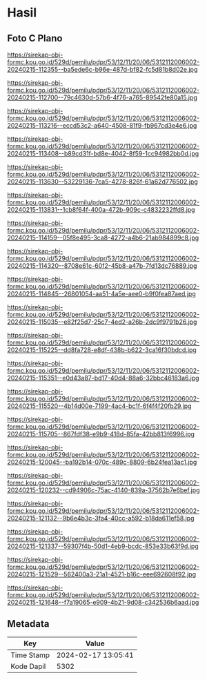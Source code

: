 # Hasil

## Foto C Plano

https://sirekap-obj-formc.kpu.go.id/529d/pemilu/pdpr/53/12/11/20/06/5312112006002-20240215-112355--ba5ede6c-b96e-487d-bf82-fc5d81b8d02e.jpg

https://sirekap-obj-formc.kpu.go.id/529d/pemilu/pdpr/53/12/11/20/06/5312112006002-20240215-112700--79c4630d-57b6-4f76-a765-89542fe80a15.jpg

https://sirekap-obj-formc.kpu.go.id/529d/pemilu/pdpr/53/12/11/20/06/5312112006002-20240215-113216--eccd53c2-a640-4508-81f9-fb967cd3e4e6.jpg

https://sirekap-obj-formc.kpu.go.id/529d/pemilu/pdpr/53/12/11/20/06/5312112006002-20240215-113408--b89cd31f-bd8e-4042-8f59-1cc94982bb0d.jpg

https://sirekap-obj-formc.kpu.go.id/529d/pemilu/pdpr/53/12/11/20/06/5312112006002-20240215-113630--53229136-7ca5-4278-826f-61a62d776502.jpg

https://sirekap-obj-formc.kpu.go.id/529d/pemilu/pdpr/53/12/11/20/06/5312112006002-20240215-113831--1cb8f64f-400a-472b-909c-c4832232ffd8.jpg

https://sirekap-obj-formc.kpu.go.id/529d/pemilu/pdpr/53/12/11/20/06/5312112006002-20240215-114159--05f8e495-3ca8-4272-a4b6-21ab984899c8.jpg

https://sirekap-obj-formc.kpu.go.id/529d/pemilu/pdpr/53/12/11/20/06/5312112006002-20240215-114320--8708e61c-60f2-45b8-a47b-7fd13dc76889.jpg

https://sirekap-obj-formc.kpu.go.id/529d/pemilu/pdpr/53/12/11/20/06/5312112006002-20240215-114845--26801054-aa51-4a5e-aee0-b9f0fea87aed.jpg

https://sirekap-obj-formc.kpu.go.id/529d/pemilu/pdpr/53/12/11/20/06/5312112006002-20240215-115035--e82f25d7-25c7-4ed2-a26b-2dc9f9791b26.jpg

https://sirekap-obj-formc.kpu.go.id/529d/pemilu/pdpr/53/12/11/20/06/5312112006002-20240215-115225--dd8fa728-e8df-438b-b622-3ca16f30bdcd.jpg

https://sirekap-obj-formc.kpu.go.id/529d/pemilu/pdpr/53/12/11/20/06/5312112006002-20240215-115351--e0d43a87-bd17-40d4-88a6-32bbc46183a6.jpg

https://sirekap-obj-formc.kpu.go.id/529d/pemilu/pdpr/53/12/11/20/06/5312112006002-20240215-115520--4b14d00e-7199-4ac4-bc1f-6f4f4f20fb29.jpg

https://sirekap-obj-formc.kpu.go.id/529d/pemilu/pdpr/53/12/11/20/06/5312112006002-20240215-115705--867fdf38-e9b9-418d-85fa-42bb813f6996.jpg

https://sirekap-obj-formc.kpu.go.id/529d/pemilu/pdpr/53/12/11/20/06/5312112006002-20240215-120045--ba192b14-070c-489c-8809-6b24fea13ac1.jpg

https://sirekap-obj-formc.kpu.go.id/529d/pemilu/pdpr/53/12/11/20/06/5312112006002-20240215-120232--cd94906c-75ac-4140-839a-37562b7e6bef.jpg

https://sirekap-obj-formc.kpu.go.id/529d/pemilu/pdpr/53/12/11/20/06/5312112006002-20240215-121132--9b6e4b3c-3fa4-40cc-a592-b18da611ef58.jpg

https://sirekap-obj-formc.kpu.go.id/529d/pemilu/pdpr/53/12/11/20/06/5312112006002-20240215-121337--59307f4b-50d1-4eb9-bcdc-853e33b63f9d.jpg

https://sirekap-obj-formc.kpu.go.id/529d/pemilu/pdpr/53/12/11/20/06/5312112006002-20240215-121529--562400a3-21a1-4521-b16c-eee692608f92.jpg

https://sirekap-obj-formc.kpu.go.id/529d/pemilu/pdpr/53/12/11/20/06/5312112006002-20240215-121648--f7a19065-e909-4b21-9d08-c342536b6aad.jpg


## Metadata

| Key        | Value               |
| ---------- | ------------------- |
| Time Stamp | 2024-02-17 13:05:41 |
| Kode Dapil | 5302                |



